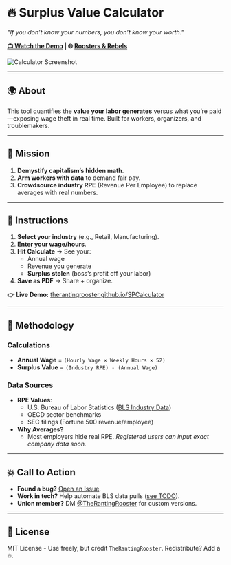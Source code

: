 # 🔥 Surplus Value Calculator  
*"If you don’t know your numbers, you don’t know your worth."*  

**[📺 Watch the Demo](https://youtube.com/therantingrooster) | 🌐 [Roosters & Rebels](https://roostersrebels.com)**  

![Calculator Screenshot](https://via.placeholder.com/800x400.png?text=Screenshot+Coming+Soon)  

---

## **🌍 About**  
This tool quantifies the **value your labor generates** versus what you’re paid—exposing wage theft in real time. Built for workers, organizers, and troublemakers.  

---

## **🎯 Mission**  
1. **Demystify capitalism’s hidden math**.  
2. **Arm workers with data** to demand fair pay.  
3. **Crowdsource industry RPE** (Revenue Per Employee) to replace averages with real numbers.  

---

## **🚀 Instructions**  
1. **Select your industry** (e.g., Retail, Manufacturing).  
2. **Enter your wage/hours**.  
3. **Hit Calculate** → See your:  
   - Annual wage  
   - Revenue you generate  
   - **Surplus stolen** (boss’s profit off your labor)  
4. **Save as PDF** → Share + organize.  

**👉 Live Demo:** [therantingrooster.github.io/SPCalculator](https://therantingrooster.github.io/SPCalculator)  

---

## **🔬 Methodology**  
### **Calculations**  
- **Annual Wage** = `(Hourly Wage × Weekly Hours × 52)`  
- **Surplus Value** = `(Industry RPE) - (Annual Wage)`  

### **Data Sources**  
- **RPE Values**:  
  - U.S. Bureau of Labor Statistics ([BLS Industry Data](https://www.bls.gov/productivity/))  
  - OECD sector benchmarks  
  - SEC filings (Fortune 500 revenue/employee)  
- **Why Averages?**  
  - Most employers hide real RPE. *Registered users can input exact company data soon.*  

---

## **💥 Call to Action**  
- **Found a bug?** [Open an Issue](https://github.com/therantingrooster/SPCalculator/issues).  
- **Work in tech?** Help automate BLS data pulls ([see TODO](https://github.com/therantingrooster/SPCalculator/issues/1)).  
- **Union member?** DM [@TheRantingRooster](https://youtube.com/therantingrooster) for custom versions.  

---

## **📜 License**  
MIT License - Use freely, but credit `TheRantingRooster`. Redistribute? Add a 🔥.  
